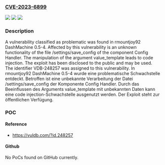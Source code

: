 ### [CVE-2023-6899](https://cve.mitre.org/cgi-bin/cvename.cgi?name=CVE-2023-6899)
![](https://img.shields.io/static/v1?label=Product&message=DashMachine&color=blue)
![](https://img.shields.io/static/v1?label=Version&message=0.5-4%20&color=brightgreen)
![](https://img.shields.io/static/v1?label=Vulnerability&message=CWE-94%20Code%20Injection&color=brightgreen)

### Description

A vulnerability classified as problematic was found in rmountjoy92 DashMachine 0.5-4. Affected by this vulnerability is an unknown functionality of the file /settings/save_config of the component Config Handler. The manipulation of the argument value_template leads to code injection. The exploit has been disclosed to the public and may be used. The identifier VDB-248257 was assigned to this vulnerability.
In rmountjoy92 DashMachine 0.5-4 wurde eine problematische Schwachstelle entdeckt. Betroffen ist eine unbekannte Verarbeitung der Datei /settings/save_config der Komponente Config Handler. Durch das Beeinflussen des Arguments value_template mit unbekannten Daten kann eine code injection-Schwachstelle ausgenutzt werden. Der Exploit steht zur öffentlichen Verfügung.

### POC

#### Reference
- https://vuldb.com/?id.248257

#### Github
No PoCs found on GitHub currently.


